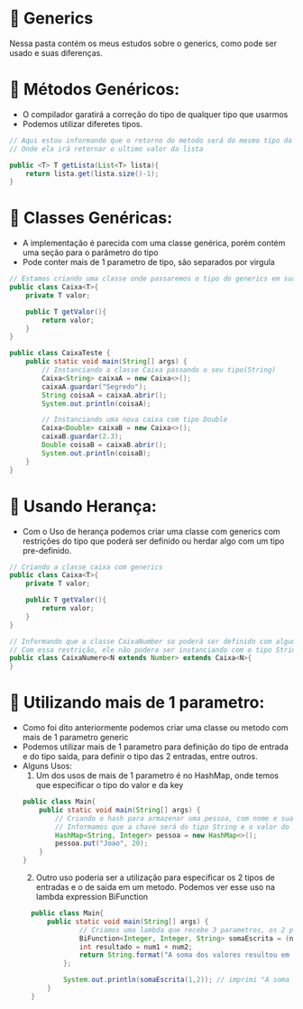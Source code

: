 # 📌 Generics
Nessa pasta contém os meus estudos sobre o generics, como pode ser usado e suas diferenças.

# 📌 Métodos Genéricos:
- O compilador garatirá a correção do tipo de qualquer tipo que usarmos
- Podemos utilizar diferetes tipos.

```java
// Aqui estou informando que o retorno do metodo será do mesmo tipo da lista passada como argumento
// Onde ela irá retornar o ultimo valor da lista

public <T> T getLista(List<T> lista){
    return lista.get(lista.size()-1);
}
```

# 📌 Classes Genéricas:
- A implementação é parecida com uma classe genérica, porém contém uma seção para o parâmetro do tipo
- Pode conter mais de 1 parametro de tipo, são separados por virgula
```java
// Estamos criando uma classe onde passaremos o tipo do generics em sua criação
public class Caixa<T>{
    private T valor;

    public T getValor(){
        return valor;
    }
}

public class CaixaTeste {
    public static void main(String[] args) {
        // Instanciando a classe Caixa passando o seu tipo(String)
        Caixa<String> caixaA = new Caixa<>();
        caixaA.guardar("Segredo");
        String coisaA = caixaA.abrir();
        System.out.println(coisaA);

        // Instanciando uma nova caixa com tipo Double
        Caixa<Double> caixaB = new Caixa<>();
        caixaB.guardar(2.3);
        Double coisaB = caixaB.abrir();
        System.out.println(coisaB);
    }
}
```

# 📌 Usando Herança:
- Com o Uso de herança podemos criar uma classe com generics com restrições do tipo que poderá ser definido ou herdar algo com um tipo pre-definido.
```java
// Criando a classe caixa com generics
public class Caixa<T>{
    private T valor;

    public T getValor(){
        return valor;
    }
}

// Informando que a classe CaixaNumber so poderá ser definido com algum tipo numerico
// Com essa restrição, ele não podera ser instanciando com o tipo String por exemplo
public class CaixaNumero<N extends Number> extends Caixa<N>{
}
```

# 📌 Utilizando mais de 1 parametro:
- Como foi dito anteriormente podemos criar uma classe ou metodo com mais de 1 parametro generic
- Podemos utilizar mais de 1 parametro para definição do tipo de entrada e do tipo saida, para definir o tipo das 2 entradas, entre outros.
- Alguns Usos:
  1. Um dos usos de mais de 1 parametro é no HashMap, onde temos que especificar o tipo do valor e da key
    ```java
    public class Main{
        public static void main(String[] args) {
            // Criando o hash para armazenar uma pessoa, com nome e sua respectiva idade
            // Informamos que a chave será do tipo String e o valor do tipo Integer
            HashMap<String, Integer> pessoa = new HashMap<>();
            pessoa.put("Joao", 20);
        }
    }
    ```
  2. Outro uso poderia ser a utilização para especificar os 2 tipos de entradas e o de saida em um metodo. Podemos ver esse uso na lambda expression BiFunction
  ```java
    public class Main{
        public static void main(String[] args) {
                // Criamos uma lambda que recebe 3 parametros, os 2 primeiros o tipo de entrada, e o 3 o tipo de saida
                BiFunction<Integer, Integer, String> somaEscrita = (num1, num2) -> {
                int resultado = num1 + num2;
                return String.format("A soma dos valores resultou em -> %d", resultado);
            };
  
            System.out.println(somaEscrita(1,2)); // imprimi "A soma dos valores resultou em -> 3"
        }
    }
    ```
